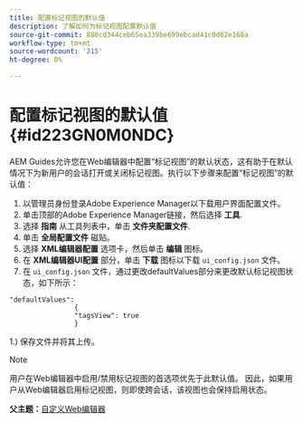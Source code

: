 ```yaml
---
title: 配置标记视图的默认值
description: 了解如何为标记视图配置默认值
source-git-commit: 880cd344ceb65ea339be699ebcad41c0d62e168a
workflow-type: tm+mt
source-wordcount: '215'
ht-degree: 0%

---
```


# 配置标记视图的默认值 {#id223GN0M0NDC}

AEM Guides允许您在Web编辑器中配置“标记视图”的默认状态，这有助于在默认情况下为新用户的会话打开或关闭标记视图。执行以下步骤来配置“标记视图”的默认值：

1. 以管理员身份登录Adobe Experience Manager以下载用户界面配置文件。
1. 单击顶部的Adobe Experience Manager链接，然后选择 **工具**.
1. 选择 **指南** 从工具列表中，单击 **文件夹配置文件**.
1. 单击 **全局配置文件** 磁贴。
1. 选择 **XML编辑器配置** 选项卡，然后单击 **编辑** 图标。
1. 在 **XML编辑器UI配置** 部分，单击 **下载** 图标以下载 `ui_config.json` 文件。
1. 在 `ui_config.json` 文件，通过更改defaultValues部分来更改默认标记视图状态，如下所示：

```
"defaultValues":
                {
                "tagsView": true
                }
```

1.) 保存文件并将其上传。

>[!NOTE]
>
> 用户在Web编辑器中启用/禁用标记视图的首选项优先于此默认值。 因此，如果用户从Web编辑器启用标记视图，则即使跨会话，该视图也会保持启用状态。

**父主题：**[&#x200B;自定义Web编辑器](conf-web-editor.md)

